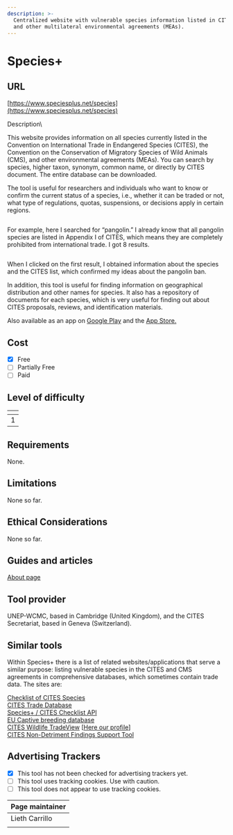 ```yaml
---
description: >-
  Centralized website with vulnerable species information listed in CITES, CMS
  and other multilateral environmental agreements (MEAs).
---
```


# Species+

## URL

[https://www.speciesplus.net/species](https://www.speciesplus.net/species)

Description\



This website provides information on all species currently listed in the Convention on International Trade in Endangered Species (CITES), the Convention on the Conservation of Migratory Species of Wild Animals (CMS), and other environmental agreements (MEAs). You can search by species, higher taxon, synonym, common name, or directly by CITES document. The entire database can be downloaded.

The tool is useful for researchers and individuals who want to know or confirm the current status of a species, i.e., whether it can be traded or not, what type of regulations, quotas, suspensions, or decisions apply in certain regions.

<figure><img src=".gitbook/assets/Screenshot 2025-09-22 at 9.59.53 AM.png" alt=""><figcaption></figcaption></figure>

For example, here I searched for “pangolin.” I already know that all pangolin species are listed in Appendix I of CITES, which means they are completely prohibited from international trade. I got 8 results.

<figure><img src=".gitbook/assets/Screenshot 2025-09-22 at 10.02.40 AM.png" alt=""><figcaption></figcaption></figure>

When I clicked on the first result, I obtained information about the species and the CITES list, which confirmed my ideas about the pangolin ban.

In addition, this tool is useful for finding information on geographical distribution and other names for species. It also has a repository of documents for each species, which is very useful for finding out about CITES proposals, reviews, and identification materials.

Also available as an app on [Google Play](https://play.google.com/store/apps/details?id=com.WCMC.speciesplus\&hl=en) and the [App Store.](https://apps.apple.com/co/app/species/id1641695320)

## Cost

* [x] Free
* [ ] Partially Free
* [ ] Paid

## Level of difficulty

<table><thead><tr><th data-type="rating" data-max="5"></th></tr></thead><tbody><tr><td>1</td></tr></tbody></table>

## Requirements

None.

## Limitations

None so far.

## Ethical Considerations

None so far.&#x20;

## Guides and articles

[About page](https://www.speciesplus.net/about)

## Tool provider

UNEP-WCMC, based in Cambridge (United Kingdom), and the CITES Secretariat, based in Geneva (Switzerland).

## Similar tools

Within Species+ there is a list of related websites/applications that serve a similar purpose: listing vulnerable species in the CITES and CMS agreements in comprehensive databases, which sometimes contain trade data. The sites are:

[Checklist of CITES Species\
](https://checklist.cites.org/#/en)[CITES Trade Database](https://trade.cites.org/)\
[Species+ / CITES Checklist API](https://api.speciesplus.net/)\
[EU Captive breeding database](https://captivebreeding.unep-wcmc.org/)\
[CITES Wildlife TradeView](https://tradeview.cites.org/) \[[Here our profile](https://bellingcat.gitbook.io/toolkit/more/all-tools/cites-trade-database)]\
[CITES Non-Detriment Findings Support Tool](https://ndfsupport.unep-wcmc.org/en)

## Advertising Trackers

* [x] This tool has not been checked for advertising trackers yet.
* [ ] This tool uses tracking cookies. Use with caution.
* [ ] This tool does not appear to use tracking cookies.

| Page maintainer |
| --------------- |
| Lieth Carrillo  |
|                 |
